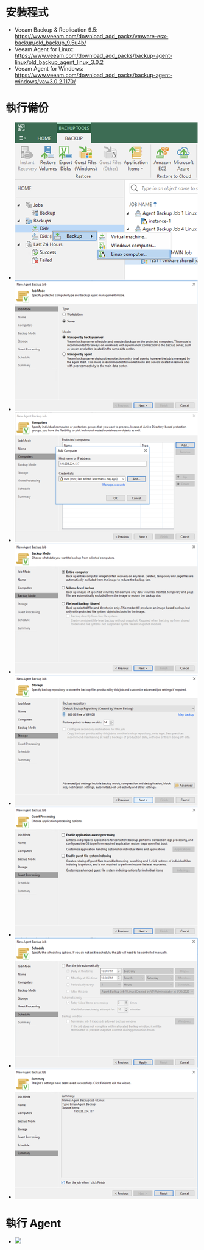 # 安裝程式
- Veeam Backup & Replication 9.5: https://www.veeam.com/download_add_packs/vmware-esx-backup/old_backup_9.5u4b/
- Veeam Agent for Linux: https://www.veeam.com/download_add_packs/backup-agent-linux/old_backup_agent_linux_3.0.2
- Veeam Agent for Windows: https://www.veeam.com/download_add_packs/backup-agent-windows/vaw3.0.2.1170/

# 執行備份
- ![](https://github.com/ShaqtinAFool/gitbook/blob/master/img/veeam/backup-sop-1.png?raw=true)
- ![](https://github.com/ShaqtinAFool/gitbook/blob/master/img/veeam/backup-sop-2.png?raw=true)
- ![](https://github.com/ShaqtinAFool/gitbook/blob/master/img/veeam/backup-sop-3.png?raw=true)
- ![](https://github.com/ShaqtinAFool/gitbook/blob/master/img/veeam/backup-sop-4.png?raw=true)
- ![](https://github.com/ShaqtinAFool/gitbook/blob/master/img/veeam/backup-sop-5.png?raw=true)
- ![](https://github.com/ShaqtinAFool/gitbook/blob/master/img/veeam/backup-sop-6.png?raw=true)
- ![](https://github.com/ShaqtinAFool/gitbook/blob/master/img/veeam/backup-sop-7.png?raw=true)
- ![](https://github.com/ShaqtinAFool/gitbook/blob/master/img/veeam/backup-sop-8.png?raw=true)

# 執行 Agent
- ![](../../img/veeam/execute-windows-agent.png?raw=true)